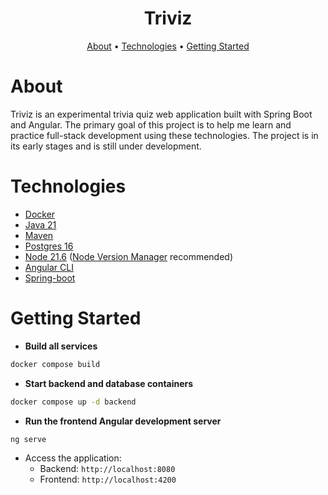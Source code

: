 <h1 align="center">Triviz</h1>

<p align="center">
  <a href="#about">About</a> •
  <a href="#technologies">Technologies</a> •
  <a href="#getting-started">Getting Started</a>
</p>

# About

Triviz is an experimental trivia quiz web application built with Spring Boot and Angular. The primary goal of this project is to help me learn and practice full-stack development using these technologies. The project is in its early stages and is still under development.

# Technologies

* [Docker](https://www.docker.com/)
* [Java 21](https://openjdk.org/projects/jdk/21/)
* [Maven](https://maven.apache.org/download.cgi)
* [Postgres 16](https://www.postgresql.org/)
* [Node 21.6](https://nodejs.org/en/) ([Node Version Manager](https://github.com/nvm-sh/nvm) recommended)
* [Angular CLI](https://angular.dev/tools/cli)
* [Spring-boot](https://spring.io/)

# Getting Started

* **Build all services**
```bash
docker compose build
```
* **Start backend and database containers**
```bash
docker compose up -d backend
```
* **Run the frontend Angular development server**
```bash
ng serve
```
* Access the application:
  * Backend: `http://localhost:8080`
  * Frontend: `http://localhost:4200`
